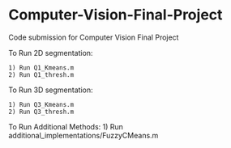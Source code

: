 # Computer-Vision-Final-Project
Code submission for Computer Vision Final Project

To Run 2D segmentation:

    1) Run Q1_Kmeans.m   
    2) Run Q1_thresh.m   

To Run 3D segmentation:

    1) Run Q3_Kmeans.m   
    2) Run Q3_thresh.m   

To Run Additional Methods:
    1) Run additional_implementations/FuzzyCMeans.m